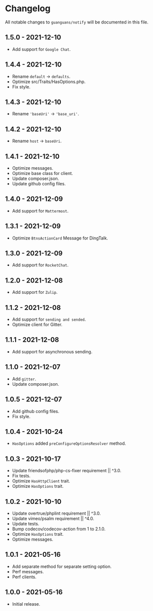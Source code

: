 # Changelog

All notable changes to `guanguans/notify` will be documented in this file.

## 1.5.0 - 2021-12-10

* Add support for `Google Chat`.

## 1.4.4 - 2021-12-10

* Rename `default` -> `defaults`.
* Optimize src/Traits/HasOptions.php.
* Fix style.

## 1.4.3 - 2021-12-10

* Rename `'baseUri'` -> `'base_uri'`.

## 1.4.2 - 2021-12-10

* Rename `host` -> `baseUri`.

## 1.4.1 - 2021-12-10

* Optimize messages.
* Optimize base class for client.
* Update composer.json.
* Update github config files.

## 1.4.0 - 2021-12-09

* Add support for `Mattermost`.

## 1.3.1 - 2021-12-09

* Optimize `BtnsActionCard` Message for DingTalk.

## 1.3.0 - 2021-12-09

* Add support for `RocketChat`.

## 1.2.0 - 2021-12-08

* Add support for `Zulip`.

## 1.1.2 - 2021-12-08

* Add support for `sending and sended`.
* Optimize client for Gitter.

## 1.1.1 - 2021-12-08

* Add support for asynchronous sending.

## 1.1.0 - 2021-12-07

* Add `gitter`.
* Update composer.json.

## 1.0.5 - 2021-12-07

* Add github config files.
* Fix style.

## 1.0.4 - 2021-10-24

* `HasOptions` added `preConfigureOptionsResolver` method.

## 1.0.3 - 2021-10-17

* Update friendsofphp/php-cs-fixer requirement || ^3.0.
* Fix tests.
* Optimize `HasHttpClient` trait.
* Optimize `HasOptions` trait.

## 1.0.2 - 2021-10-10

* Update overtrue/phplint requirement || ^3.0.
* Update vimeo/psalm requirement || ^4.0.
* Update tests.
* Bump codecov/codecov-action from 1 to 2.1.0.
* Optimize `HasOptions` trait.
* Optimize messages.

## 1.0.1 - 2021-05-16

* Add separate method for separate setting option.
* Perf messages.
* Perf clients.

## 1.0.0 - 2021-05-16

* Initial release.

